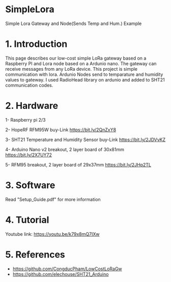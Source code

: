 # SimpleLora
Simple Lora Gateway and Node(Sends Temp and Hum.) Example

# 1. Introduction
This page describes our low-cost simple LoRa gateway based on a Raspberry PI and Lora node based on a Ardunio nano. The gateway can receive messages from any LoRa device. This project is simple communication with lora. Ardunio Nodes send to temparature and humidity values to gateway. I used RadioHead library on ardunio and added to SHT21 communication codes.

# 2. Hardware
1- Raspberry pi 2/3

2- HopeRF RFM95W buy-Link https://bit.ly/2QnZxY8

3- SHT21 Temperature and Humidity Sensor buy-Link https://bit.ly/2JDVvKZ

4- Arduino Nano v2 breakout, 2 layer board of 30x81mm https://bit.ly/2X7UY72

5- RFM95 breakout, 2 layer board of 29x37mm https://bit.ly/2JHp2TL

# 3. Software
Read "Setup_Guide.pdf" for more information

# 4. Tutorial
Youtube link: https://youtu.be/k79x8mQ7IXw



# 5. References
* https://github.com/CongducPham/LowCostLoRaGw
* https://github.com/elechouse/SHT21_Arduino
